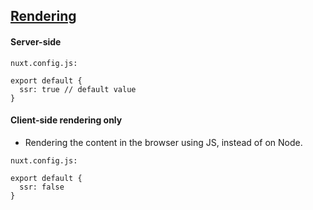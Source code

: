 ## [Rendering](https://nuxtjs.org/docs/features/rendering-modes)

#### Server-side
```angular2html
nuxt.config.js:

export default {
  ssr: true // default value
}
```

#### Client-side rendering only
* Rendering the content in the browser using JS, instead of on Node.
```angular2html
nuxt.config.js:

export default {
  ssr: false
}
```